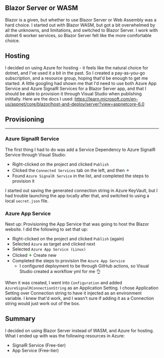 ﻿## Blazor Server or WASM

Blazor is a given, but whether to use Blazor Server or Web Assembly was a hard choice.
I started out with Blazor WASM, but got a bit overwhelmed by all the unknowns, and limitations, and switched to Blazor Server.
I work with dotnet 6 worker services, so Blazor Server felt like the more comfortable choice.

## Hosting

I decided on using Azure for hosting - it feels like the natural choice for dotnet, and I've used it a bit in the past.
So I created a pay-as-you-go subscription, and a resource group, hoping that'd be enough to get me started.
A little googling had shown me that I'd need to use both Azure App Service and Azure SignalR Services for a Blazor Server app, and that I should be able to provision it through Visual Studio when publishing inititally.
Here are the docs I used: <a href="https://learn.microsoft.com/en-us/aspnet/core/blazor/host-and-deploy/server?view=aspnetcore-6.0">https://learn.microsoft.com/en-us/aspnet/core/blazor/host-and-deploy/server?view=aspnetcore-6.0</a>

## Provisioning

<hr />

### Azure SignalR Service

The first thing I had to do was add a Service Dependency to Azure SignalR Service through Visual Studio:

- Right-clicked on the project and clicked `Publish`
- Clicked the `Connected Services` tab on the left, and then <span style="color:green;font-size:18px">+</span>
- Found `Azure SignalR Service` in the list, and completed the steps to provision it

I started out saving the generated connection string in Azure KeyVault, but I had trouble launching the app locally after that, and switched to using a local `secret.json` file.

### Azure App Service

Next up: Provisioning the App Service that was going to host the Blazor website. I did the following to set that up:

- Right-clicked on the project and clicked `Publish` (again)
- Selected `Azure` as target and clicked next
- Selected `Azure App Service (Linux)`
- Clicked <span style="color:green;font-size:18px">+</span> Create new
- Completed the steps to provision the `Azure App Service`
  - I configured deployment to be through GitHub actions, so Visual Studio created a workflow yml for me 👌

When it was created, I went into `Configuration` and added `AzureSignalRConnectionString` as an Application Setting. I chose Application Setting over Connection string to have it injected as an environment variable. I knew that'd work, and I wasn't sure if adding it as a Connection string would just work out of the box.

## Summary

I decided on using Blazor Server instead of WASM, and Azure for hosting.
What I ended up with was the following resources in Azure:

- SignalR Service (Free-tier)
- App Service (Free-tier)
